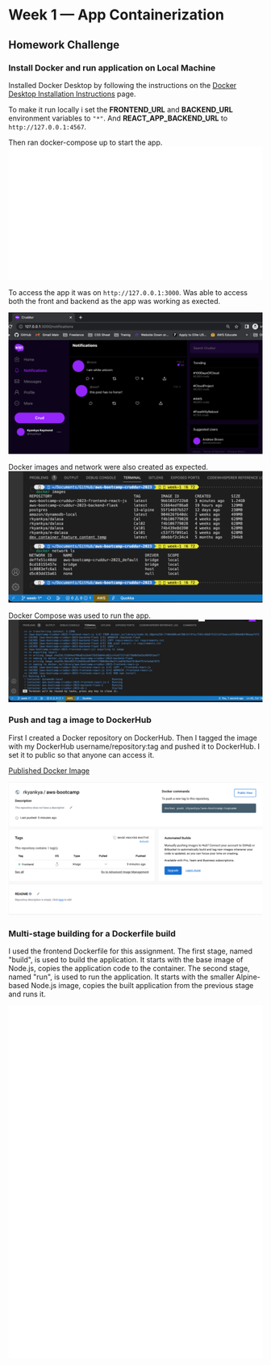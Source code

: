 # Week 1 — App Containerization

  ## Homework Challenge
### Install Docker and run application on Local Machine

Installed Docker Desktop by following the instructions on the [Docker Desktop Installation Instructions](https://docs.docker.com/get-docker/) page.

To make it run locally i set the **FRONTEND_URL** and **BACKEND_URL** environment variables to `"*"`. And **REACT_APP_BACKEND_URL** to `http://127.0.0.1:4567`.

Then ran docker-compose up to start the app.
![Local Variables set](assets/docker-compose.svg)

To access the app it was on `http://127.0.0.1:3000`. Was able to access both the front and backend as the app was working as exected.

![Proof of working app](assets/working-app.png)

Docker images and network were also created as expected.
![Docker Containers](assets/docker-container.png)

Docker Compose was used to run the app.
![Docker Compose](assets/docker-comp.png)

### Push and tag a image to DockerHub
First I created a Docker repository on DockerHub. Then I tagged the image with my DockerHub username/repository:tag and pushed it to DockerHub.
I set it to public so that anyone can access it.

[Published Docker Image](https://hub.docker.com/repository/docker/rkyankya/aws-bootcamp/general)

![Docker Image](assets/docker-image.png)

### Multi-stage building for a Dockerfile build
I used the frontend Dockerfile for this assignment. The first stage, named "build", is used to build the application. It starts with the base image of Node.js, copies the application code to the container. The second stage, named "run", is used to run the application. It starts with the smaller Alpine-based Node.js image, copies the built application from the previous stage and runs it.

![Dockerfile](assets/dockerfile-front.svg)
